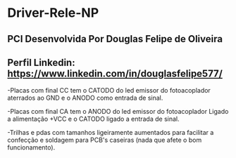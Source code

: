 # Driver-Rele-NP

## PCI Desenvolvida Por Douglas Felipe de Oliveira
## Perfil Linkedin: https://www.linkedin.com/in/douglasfelipe577/

-Placas com final CC tem o CATODO do led emissor do fotoacoplador aterrados ao GND e o ANODO como entrada de sinal.

-Placas com final CA tem o ANODO do led emissor do fotoacoplador Ligado a alimentação +VCC e o CATODO ligado a entrada de sinal.

-Trilhas e pdas com tamanhos ligeiramente aumentados para facilitar a confecção e soldagem para PCB's caseiras (nada que afete o bom funcionamento).

